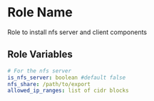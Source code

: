 Role Name
=========

Role to install nfs server and client components


Role Variables
--------------

```yaml
# For the nfs server
is_nfs_server: boolean #default false
nfs_share: /path/to/export
allowed_ip_ranges: list of cidr blocks
```